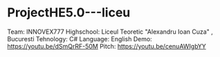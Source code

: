 # ProjectHE5.0---liceu
Team: INNOVEX777
Highschool: Liceul Teoretic "Alexandru Ioan Cuza" , Bucuresti
Tehnology: C#
Language: English
Demo: https://youtu.be/dSmQrRF-50M
Pitch: https://youtu.be/cenuAWIgbYY
